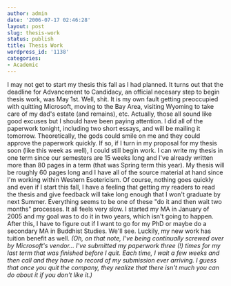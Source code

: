 ```yaml
---
author: admin
date: '2006-07-17 02:46:28'
layout: post
slug: thesis-work
status: publish
title: Thesis Work
wordpress_id: '1138'
categories:
- Academic
---
```


I may not get to start my thesis this fall as I had planned. It turns
out that the deadline for Advancement to Candidacy, an official necesary
step to begin thesis work, was May 1st. Well, shit. It is my own fault
getting preoccupied with quitting Microsoft, moving to the Bay Area,
visiting Wyoming to take care of my dad's estate (and remains), etc.
Actually, those all sound like good excuses but I should have been
paying attention. I did all of the paperwork tonight, including two
short essays, and will be mailing it tomorrow. Theoretically, the gods
could smile on me and they could approve the paperwork quickly. If so,
if I turn in my proposal for my thesis soon (like this week as well), I
could still begin work. I can write my thesis in one term since our
semesters are 15 weeks long and I've already written more than 80 pages
in a term (that was Spring term this year). My thesis will be roughly 60
pages long and I have all of the source material at hand since I'm
working within Western Esotericism. Of course, nothing goes quickly and
even if I start this fall, I have a feeling that getting my readers to
read the thesis and give feedback will take long enough that I won't
graduate by next Summer. Everything seems to be one of these "do it and
then wait two months" processes. It all feels very slow. I started my MA
in January of 2005 and my goal was to do it in two years, which isn't
going to happen. After this, I have to figure out if I want to go for my
PhD or maybe do a secondary MA in Buddhist Studies. We'll see. Luckily,
my new work has tuition benefit as well. *(Oh, on that note, I've being
continually screwed over by Microsoft's vendor... I've submitted my
paperwork three (!) times for my last term that was finished before I
quit. Each time, I wait a few weeks and then call and they have no
record of my submission ever arriving. I guess that once you quit the
company, they realize that there isn't much you can do about it if you
don't like it.)*
